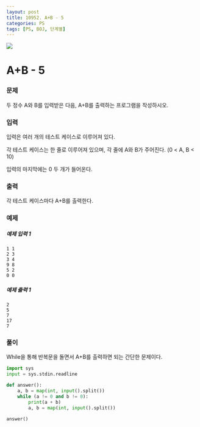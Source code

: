```yaml
---
layout: post
title: 10952. A+B - 5
categories: PS
tags: [PS, BOJ, 단계별]
---
```


<img src="https://onlinejudgeimages.s3-ap-northeast-1.amazonaws.com/images/boj-og.png" />

# A+B - 5

### 문제

두 정수 A와 B를 입력받은 다음, A+B를 출력하는 프로그램을 작성하시오.

### 입력

입력은 여러 개의 테스트 케이스로 이루어져 있다.

각 테스트 케이스는 한 줄로 이루어져 있으며, 각 줄에 A와 B가 주어진다. (0 < A, B < 10)

입력의 마지막에는 0 두 개가 들어온다.

### 출력

각 테스트 케이스마다 A+B를 출력한다.

### 예제

##### 예제 입력 1

```
1 1
2 3
3 4
9 8
5 2
0 0
```

##### 예제 출력 1

```
2
5
7
17
7
```

### 풀이

While을 통해 반복문을 돌면서 A+B를 출력하면 되는 간단한 문제이다.

```python
import sys
input = sys.stdin.readline

def answer():
    a, b = map(int, input().split())
    while (a != 0 and b != 0):
        print(a + b)
        a, b = map(int, input().split())

answer()

```
